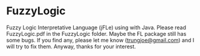 # FuzzyLogic
Fuzzy Logic Interpretative Language (jFLe) using with Java. Please read FuzzyLogic.pdf in the FuzzyLogic folder.
Maybe the FL package still has some bugs. If you find any, please let me know (trungjoe@gmail.com) and I will try to fix them. Anyway, thanks for your interest.
